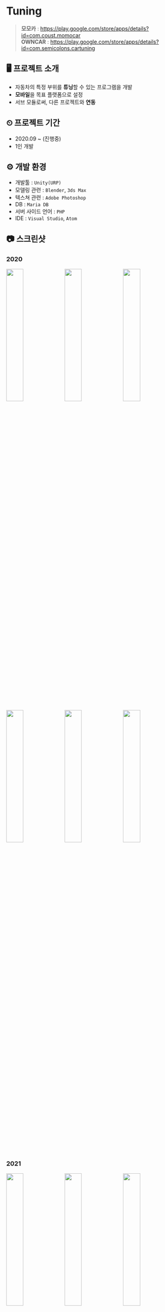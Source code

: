 # Tuning
> **모모카** : https://play.google.com/store/apps/details?id=com.coust.momocar   
> **OWNCAR** : https://play.google.com/store/apps/details?id=com.semicolons.cartuning

## 🖥 프로젝트 소개
+ 자동차의 특정 부위를 **튜닝**할 수 있는 프로그램을 개발
+ **모바일**을 목표 플랫폼으로 설정
+ 서브 모듈로써, 다른 프로젝트와 **연동**

## ⏲ 프로젝트 기간
+ 2020.09 ~ (진행중)
+ 1인 개발

## ⚙ 개발 환경
+ 개발툴 : `Unity(URP)`
+ 모델링 관련 : `Blender`, `3ds Max`
+ 텍스쳐 관련 : `Adobe Photoshop`
+ DB : `Maria DB`
+ 서버 사이드 언어 : `PHP`
+ IDE : `Visual Studio`, `Atom`

## 📷 스크린샷
### 2020
<div align="left">
  <img width="30%" height="30%" src="https://user-images.githubusercontent.com/60832219/214594295-be59ed39-b4cf-46c2-adf4-48f14e409690.png"/>
  <img width="30%" height="30%" src="https://user-images.githubusercontent.com/60832219/214594305-2b5660eb-919e-4c64-a648-da40ebbcaf9e.png"/>
  <img width="30%" height="30%" src="https://user-images.githubusercontent.com/60832219/214594308-0ba7f671-c233-461a-9289-9c157a40d0af.png"/>
  <img width="30%" height="30%" src="https://user-images.githubusercontent.com/60832219/214594310-ef8cc67f-9b3f-4d79-aec2-0183145ec66f.png"/>
  <img width="30%" height="30%" src="https://user-images.githubusercontent.com/60832219/214594313-35b28d31-dbce-4756-b520-13cf8172cc3d.png"/>
  <img width="30%" height="30%" src="https://user-images.githubusercontent.com/60832219/214594315-e06fde74-00d8-46d6-aa5a-4dcf3776c62b.png"/>
</div>

### 2021
<div align="left">
  <img width="30%" height="30%" src="https://user-images.githubusercontent.com/60832219/214594319-33a257e3-052f-43f8-89a6-e67f20213dc7.png"/>
  <img width="30%" height="30%" src="https://user-images.githubusercontent.com/60832219/214594320-87b47312-62ed-4d80-b576-32fda634a185.png"/>
  <img width="30%" height="30%" src="https://user-images.githubusercontent.com/60832219/214594323-837537fe-eba7-44f8-88e4-1a004e30cde6.png"/>
  <img width="30%" height="30%" src="https://user-images.githubusercontent.com/60832219/214594326-58ccb3ad-3cf3-4b3c-8b98-25a229b46391.png"/>
  <img width="30%" height="30%" src="https://user-images.githubusercontent.com/60832219/214594329-037c145c-3b4a-45cc-bfc6-8e3ecaef5bfd.png"/>
  <img width="30%" height="30%" src="https://user-images.githubusercontent.com/60832219/214594331-45a18cf6-f5a8-4017-9215-17826ad6e882.png"/>
</div>

### 2022
<div align="left">
  <img width="30%" height="30%" src="https://user-images.githubusercontent.com/60832219/214594337-52fe72f2-e491-4d72-bc72-a85ad5255420.png"/>
  <img width="30%" height="30%" src="https://user-images.githubusercontent.com/60832219/214594339-104d092f-32b8-4711-8c0f-3dd268206fb1.png"/>
  <img width="30%" height="30%" src="https://user-images.githubusercontent.com/60832219/214594341-b67f7537-9d80-42ba-90f9-2c117bb9fc40.png"/>
  <img width="30%" height="30%" src="https://user-images.githubusercontent.com/60832219/214594342-091602b0-9f5a-431c-9cb2-b518f644ff35.png"/>
  <img width="30%" height="30%" src="https://user-images.githubusercontent.com/60832219/214594348-8e33dfd8-5c78-4d14-a479-cac8ac2bd172.png"/>
  <img width="30%" height="30%" src="https://user-images.githubusercontent.com/60832219/214594352-6a5633f3-5fb3-4d57-8ea7-bcbeca891780.png"/>
</div>

### 2023
<div align="left">
  <img width="30%" height="30%" src="https://user-images.githubusercontent.com/60832219/214594359-b0ccb875-4f0b-45d8-8272-35cdc159e5d9.png"/>
  <img width="30%" height="30%" src="https://user-images.githubusercontent.com/60832219/214594362-792574b7-43ea-46e1-b123-b605d91aab21.png"/>
  <img width="30%" height="30%" src="https://user-images.githubusercontent.com/60832219/214594363-7dcefa14-f1b7-40a4-be57-83ecfff24297.png"/>
  <img width="30%" height="30%" src="https://user-images.githubusercontent.com/60832219/214594366-037e616d-a32c-40e6-a70b-a38e7cbbf9ed.png"/>
  <img width="30%" height="30%" src="https://user-images.githubusercontent.com/60832219/214594370-fc8c6834-fc15-499b-9667-829199203c09.png"/>
</div>
